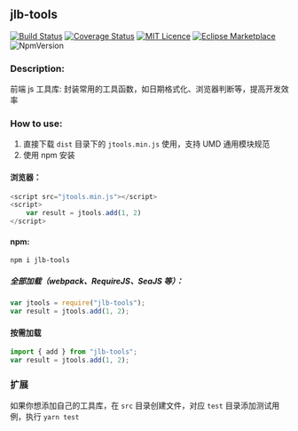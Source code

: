 ## jlb-tools

[![Build Status](https://travis-ci.com/Pasoul/jtools.svg?branch=rollup)](https://travis-ci.com/Pasoul/jtools)
[![Coverage Status](https://coveralls.io/repos/github/Pasoul/jtools/badge.svg)](https://coveralls.io/github/Pasoul/jtools)
[![MIT Licence](https://badges.frapsoft.com/os/mit/mit.svg?v=103)](https://opensource.org/licenses/mit-license.php)
[![Eclipse Marketplace](https://img.shields.io/eclipse-marketplace/dt/notepad4e.svg)](https://www.npmjs.com/package/jib-tools)
![NpmVersion](https://img.shields.io/npm/v/npm.svg)

### Description:

前端 js 工具库: 封装常用的工具函数，如日期格式化、浏览器判断等，提高开发效率

### How to use:

1. 直接下载 `dist` 目录下的 `jtools.min.js` 使用，支持 UMD 通用模块规范
2. 使用 npm 安装

#### 浏览器：

```js
<script src="jtools.min.js"></script>
<script>
    var result = jtools.add(1, 2)
</script>
```

#### npm:

`npm i jlb-tools`

##### 全部加载（webpack、RequireJS、SeaJS 等）：

```js
var jtools = require("jlb-tools");
var result = jtools.add(1, 2);
```

#### 按需加载

```js
import { add } from "jlb-tools";
var result = jtools.add(1, 2);
```

### 扩展

如果你想添加自己的工具库，在 `src` 目录创建文件，对应 `test` 目录添加测试用例，执行 `yarn test`
